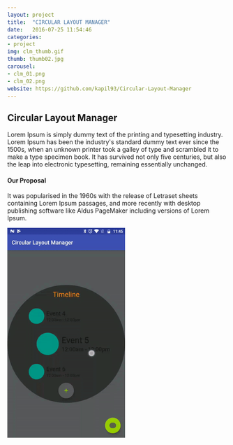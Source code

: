 ```yaml
---
layout: project
title:  "CIRCULAR LAYOUT MANAGER"
date:   2016-07-25 11:54:46
categories:
- project
img: clm_thumb.gif
thumb: thumb02.jpg
carousel:
- clm_01.png
- clm_02.png
website: https://github.com/kapil93/Circular-Layout-Manager
---
```

## Circular Layout Manager
Lorem Ipsum is simply dummy text of the printing and typesetting industry. Lorem Ipsum has been the industry's standard dummy text ever since the 1500s, when an unknown printer took a galley of type and scrambled it to make a type specimen book. It has survived not only five centuries, but also the leap into electronic typesetting, remaining essentially unchanged.

#### Our Proposal
It was popularised in the 1960s with the release of Letraset sheets containing Lorem Ipsum passages, and more recently with desktop publishing software like Aldus PageMaker including versions of Lorem Ipsum.

![Animation](/assets/img/project/clm.gif)